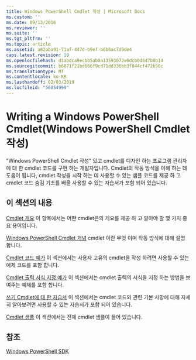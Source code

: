```yaml
---
title: Windows PowerShell Cmdlet 작성 | Microsoft Docs
ms.custom: ''
ms.date: 09/13/2016
ms.reviewer: ''
ms.suite: ''
ms.tgt_pltfrm: ''
ms.topic: article
ms.assetid: a82aba91-71af-447d-b9ef-b6b6ac7d9de4
caps.latest.revision: 19
ms.openlocfilehash: d1abdca9ecbb5ab0a13593072e6dcb0d647b0b14
ms.sourcegitcommit: b6871f21bd666f9cd71dd336bb3f844cf472b56c
ms.translationtype: MT
ms.contentlocale: ko-KR
ms.lasthandoff: 02/03/2019
ms.locfileid: "56854999"
---
```

# <a name="writing-a-windows-powershell-cmdlet"></a>Writing a Windows PowerShell Cmdlet(Windows PowerShell Cmdlet 작성)

"Windows PowerShell Cmdlet 작성" 있고 cmdlet를 디자인 하는 프로그램 관리자에 대 한 cmdlet 코드를 구현 하는 개발자입니다. Cmdlet의 작동 방식을 이해 하는 데 도움이 됩니다, cmdlet 작성을 시작 하는 데 사용할 수 있는 샘플 코드를 제공 하 고 cmdlet 코드 숨김 기초를 배울 사용할 수 있는 자습서가 포함 되어 있습니다.

## <a name="in-this-section"></a>이 섹션의 내용

[Cmdlet 개요](./cmdlet-overview.md) 이 항목에서는 어떤 cmdlet은의 개요를 제공 하 고 알아야 할 몇 가지 중요 용어입니다.

[Windows PowerShell Cmdlet 개념](./windows-powershell-cmdlet-concepts.md) cmdlet 이란 무엇 이며 작동 방식에 대해 설명 합니다.

[Cmdlet 코드 예가](./examples-of-cmdlet-code.md) 이 섹션에서는 사용자 고유의 cmdlet을 작성 하려면 사용할 수 있는 예제 코드를 포함 합니다.

[Cmdlet 출력 서식 지정 예가](https://msdn.microsoft.com/en-us/65829249-124d-47d0-9bf3-8e397dc55855) 이 섹션에서는 cmdlet 출력의 서식을 지정 하는 방법을 보여주는 예제를 포함 합니다.

[쓰기 Cmdlet에 대 한 자습서](./tutorials-for-writing-cmdlets.md) 이 섹션에서는 cmdlet 코드와 관련 기본 사항에 대해 자세히 알아보려면 사용할 수 있는 자습서가 포함 되어 있습니다.

[Cmdlet 샘플](./cmdlet-samples.md) 이 섹션에서는 전체 cmdlet 샘플이 들어 있습니다.

## <a name="reference"></a>참조

[Windows PowerShell SDK](../windows-powershell-reference.md)
